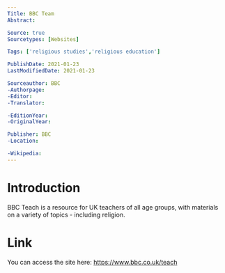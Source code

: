 ```yaml
---
Title: BBC Team
Abstract: 

Source: true
Sourcetypes: [Websites]

Tags: ['religious studies','religious education']

PublishDate: 2021-01-23
LastModifiedDate: 2021-01-23

Sourceauthor: BBC
-Authorpage:
-Editor:
-Translator:

-EditionYear:
-OriginalYear:

Publisher: BBC
-Location:

-Wikipedia:
---
```

# Introduction
BBC Teach is a resource for UK teachers of all age groups, with materials on a variety of topics - including religion.

# Link
You can access the site here: https://www.bbc.co.uk/teach